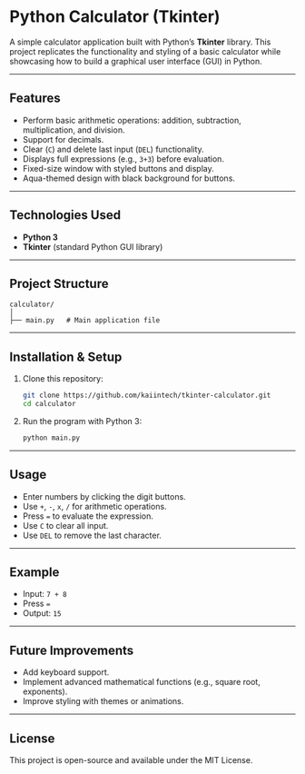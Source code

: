 # Python Calculator (Tkinter)

A simple calculator application built with Python’s **Tkinter** library.
This project replicates the functionality and styling of a basic calculator while showcasing how to build a graphical user interface (GUI) in Python.

---

## Features

* Perform basic arithmetic operations: addition, subtraction, multiplication, and division.
* Support for decimals.
* Clear (`C`) and delete last input (`DEL`) functionality.
* Displays full expressions (e.g., `3+3`) before evaluation.
* Fixed-size window with styled buttons and display.
* Aqua-themed design with black background for buttons.

---

## Technologies Used

* **Python 3**
* **Tkinter** (standard Python GUI library)

---

## Project Structure

```
calculator/
│
├── main.py   # Main application file
```

---

## Installation & Setup

1. Clone this repository:

   ```bash
   git clone https://github.com/kaiintech/tkinter-calculator.git
   cd calculator
   ```

2. Run the program with Python 3:

   ```bash
   python main.py
   ```

---

## Usage

* Enter numbers by clicking the digit buttons.
* Use `+`, `-`, `x`, `/` for arithmetic operations.
* Press `=` to evaluate the expression.
* Use `C` to clear all input.
* Use `DEL` to remove the last character.

---

## Example

* Input: `7 + 8`
* Press `=`
* Output: `15`

---

## Future Improvements

* Add keyboard support.
* Implement advanced mathematical functions (e.g., square root, exponents).
* Improve styling with themes or animations.

---

## License

This project is open-source and available under the MIT License.
